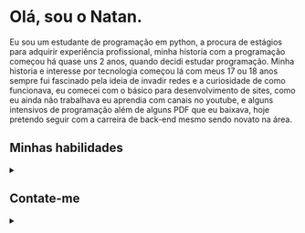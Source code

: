 # Olá, sou o Natan.

Eu sou um estudante de programação em python, a procura de estágios para adquirir experiência profissional, minha historia com a programação começou há quase uns 2 anos,
quando decidi estudar programação.
Minha historia e interesse por tecnologia começou lá com meus 17 ou 18 anos sempre fui fascinado pela ideia de invadir redes e a curiosidade de como funcionava, eu comecei com o básico para desenvolvimento de sites, como eu ainda não trabalhava eu aprendia com canais no youtube, e alguns intensivos de programação além de alguns PDF que eu baixava, hoje pretendo seguir com a carreira de back-end mesmo sendo novato na área.

## Minhas habilidades

<details>
 <summary></summary>

![Linux](https://img.shields.io/badge/Linux-000?style=for-the-badge&logo=linux)
![Git](https://img.shields.io/badge/GIT-000?style=for-the-badge&logo=git&logoColor=orange)
![markdown](https://img.shields.io/badge/Markdown-000?style=for-the-badge&logo=markdown)
![python](https://img.shields.io/badge/python-000?style=for-the-badge&logo=python)


> tenho conhecimento básico em **Linux**, **markdown** e **git**, mas estou me aprofundando cada vez mais em **python** e pretendo aprender **SQL** e **java**
 
</details>

## Contate-me
<details>
<summary></summary>

[![LinkedIn](https://img.shields.io/badge/LinkedIn-0077B5?style=for-the-badge&logo=linkedin&logoColor=white)]([www.linkedin.com/in/natanael-maia-791951302])
[![GitHub](https://img.shields.io/badge/GitHub-100000?style=for-the-badge&logo=github&logoColor=white)]((https://github.com/natamaia))
</details>
